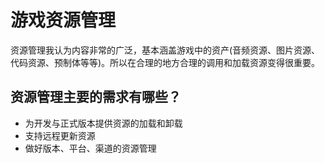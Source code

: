 # 游戏资源管理

资源管理我认为内容非常的广泛，基本涵盖游戏中的资产(音频资源、图片资源、代码资源、预制体等等)。所以在合理的地方合理的调用和加载资源变得很重要。

## 资源管理主要的需求有哪些？

- 为开发与正式版本提供资源的加载和卸载
- 支持远程更新资源
- 做好版本、平台、渠道的资源管理